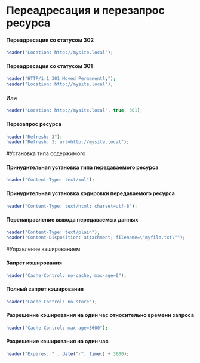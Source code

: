 # Переадресация и перезапрос ресурса

#### Переадресация со статусом 302

```php
header("Location: http://mysite.local");
```

#### Переадресация со статусом 301

```php
header("HTTP/1.1 301 Moved Permanently");
header("Location: http://mysite.local");
```

#### Или

```php
header("Location: http://mysite.local", true, 301);
```

#### Перезапрос ресурса

```php
header("Refresh: 3");
header("Refresh: 3; url=http://mysite.local");
```

#Установка типа содержимого

#### Принудительная установка типа передаваемого ресурса

```php
header("Content-Type: text/xml");
```

#### Принудительная установка кодировки передаваемого ресурса

```php
header("Content-Type: text/html; charset=utf-8");
```

#### Перенаправление вывода передаваемых данных

```php
header("Content-Type: text/plain");
header("Content-Disposition: attachment; filename=\"myfile.txt\"");
```

#Управление кэшированием

#### Запрет кэширования

```php
header("Cache-Control: no-cache, max-age=0");
```

#### Полный запрет кэширования

```php
header("Cache-Control: no-store");
```

#### Разрешение кэширования на один час относительно времени запроса

```php
header("Cache-Control: max-age=3600");
```

#### Разрешение кэширования на один час

```php
header("Expires: " . date("r", time() + 3600);
```